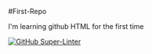 #First-Repo

I'm learning github HTML for the first time


[![GitHub Super-Linter](https://github.com/DezEv/FirstRepo/workflows/Lint%20Code%20Base/badge.svg)](https://github.com/marketplace/actions/super-linter)
